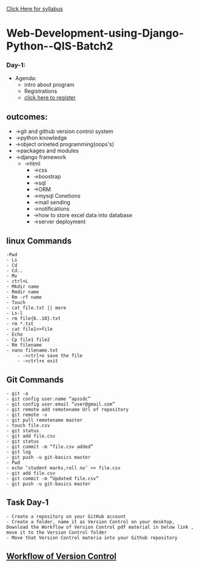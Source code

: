 [Click Here for syllabus](https://drive.google.com/file/d/1OnBUWHxKIa0ixTU8uKrWTGCE7HB3PbGl/view)

# Web-Development-using-Django-Python--QIS-Batch2

### Day-1:
 - Agenda:
   - intro about program
   - Registrations
    - [click here to register](http://engineering.apssdc.in/)
 ## outcomes:
 - ->git and github version control system
 - ->python knowledge
 - ->object orineted programming(oops's)
 - ->packages and modules
 - ->django framework
    - ->html
	    - ->css
	    - ->boostrap
	    - ->sql
	    - ->ORM
	    - ->mysql Conetions
	    - ->mail sending
	    - ->notifications
	    - ->how to store excel data into database
	    - ->server deployment



## linux Commands
	-Pwd
	- Ls
	- Cd
	- Cd..
	- Mv
	- ctrl+L
	- Mkdir name
	- Rmdir name
	- Rm -rf name
	- Touch
	- cat file.txt || more
	- Ls-l
	- rm file{6..10}.txt
	- rm *.txt
	- cat file1>>file
	- Echo
	- Cp file1 file2
	- Rm filename
	- nano filename.txt
		- ->ctrl+o save the file
		- ->ctrl+x exit
## Git Commands
	- git -a
	- git config user.name “apssdc”
	- git config user.email “user@gmail.com”
	- git remote add remotename Url of repository
	- git remote -v
	- git pull remotename master
	- touch file.csv
	- git status
	- git add file.csv
	- git status
	- git commit -m “file.csv added”
	- git log
	- git push -u git-basics master
	- Pwd
	- echo ‘student marks,roll no’ >> file.csv
	- git add file.csv
	- git commit -m “Updated file.csv”
	- git push -u git-basics master
	
## Task Day-1
	- Create a repository on your GitHub account 
	- Create a folder, name it as Version Control on your desktop, Download the Workflow of Version Control pdf material in below link , move it to the Version Control folder 
	- Move that Version Control materia into your Github repository

## [Workflow of Version Control](https://drive.google.com/file/d/1loZPt9fCPaqMkBzxFSVhjU8ihweo45nu/view)
